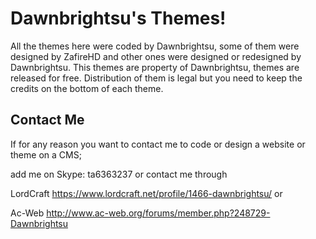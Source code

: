 # Dawnbrightsu's Themes!

All the themes here were coded by Dawnbrightsu, some of them were designed by ZafireHD and other ones were designed or redesigned by Dawnbrightsu. This themes are property of Dawnbrightsu, themes are released for free. Distribution of them is legal but you need to keep the credits on the bottom of each theme. 
## Contact Me

If for any reason you want to contact me to code or design a website or theme on a CMS;

add me on Skype: ta6363237 or contact me through 

LordCraft https://www.lordcraft.net/profile/1466-dawnbrightsu/ or 

Ac-Web http://www.ac-web.org/forums/member.php?248729-Dawnbrightsu